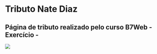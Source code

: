 # Tributo Nate Diaz

## Página de tributo realizado pelo curso B7Web - Exercício -

<img src="../assets/images/site_readme.png.jpg">